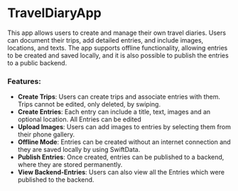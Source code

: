 # TravelDiaryApp
This app allows users to create and manage their own travel diaries. Users can document their trips, add detailed entries, and include images, locations, and texts.
The app supports offline functionality, allowing entries to be created and saved locally, and it is also possible to publish the entries to a public backend.

### Features:
- **Create Trips**: Users can create trips and associate entries with them. Trips cannot be edited, only deleted, by swiping.
- **Create Entries**: Each entry can include a title, text, images and an optional location. All Entries can be edited
- **Upload Images**: Users can add images to entries by selecting them from their phone gallery.
- **Offline Mode**: Entries can be created without an internet connection and they are saved locally by using SwiftData.
- **Publish Entries**: Once created, entries can be published to a backend, where they are stored permanently.
- **View Backend-Entries**: Users can also view all the Entries which were published to the backend.
